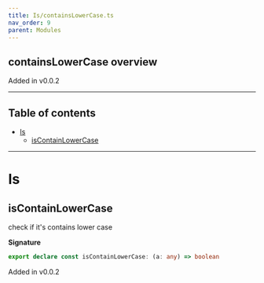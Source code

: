 ```yaml
---
title: Is/containsLowerCase.ts
nav_order: 9
parent: Modules
---
```


## containsLowerCase overview

Added in v0.0.2

---

<h2 class="text-delta">Table of contents</h2>

- [Is](#is)
  - [isContainLowerCase](#iscontainlowercase)

---

# Is

## isContainLowerCase

check if it's contains lower case

**Signature**

```ts
export declare const isContainLowerCase: (a: any) => boolean
```

Added in v0.0.2
